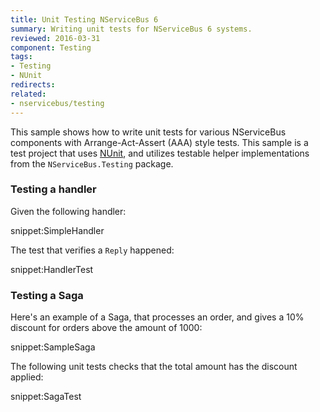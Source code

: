 ```yaml
---
title: Unit Testing NServiceBus 6
summary: Writing unit tests for NServiceBus 6 systems.
reviewed: 2016-03-31
component: Testing
tags:
- Testing
- NUnit
redirects:
related:
- nservicebus/testing
---
```


This sample shows how to write unit tests for various NServiceBus components with Arrange-Act-Assert (AAA) style tests. This sample is a test project that uses [NUnit](http://www.nunit.org/), and utilizes testable helper implementations from the `NServiceBus.Testing` package.


### Testing a handler

Given the following handler:

snippet:SimpleHandler

The test that verifies a `Reply` happened:

snippet:HandlerTest


### Testing a Saga

Here's an example of a Saga, that processes an order, and gives a 10% discount for orders above the amount of 1000:

snippet:SampleSaga

The following unit tests checks that the total amount has the discount applied:

snippet:SagaTest
